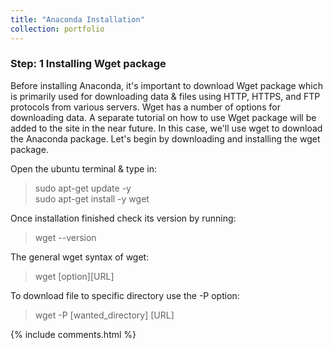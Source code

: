 ```yaml
---
title: "Anaconda Installation"
collection: portfolio
---
```

### Step: 1 Installing Wget package

Before installing Anaconda, it's important to download Wget package which is primarily used for downloading data & files using HTTP, HTTPS, and FTP protocols from various servers. Wget has a number of options for downloading data. A separate tutorial on how to use Wget package will be added to the site in the near future. In this case, we'll use wget to download the Anaconda package. Let's begin by downloading and installing the wget package.

Open the ubuntu terminal & type in:  
> sudo apt-get update -y  
> sudo apt-get install -y wget  

Once installation finished check its version by running:    
> wget --version

The general wget syntax of wget:  
> wget [option][URL]

To download file to specific directory use the -P option:  
> wget -P [wanted_directory] [URL]

{% include comments.html %}
